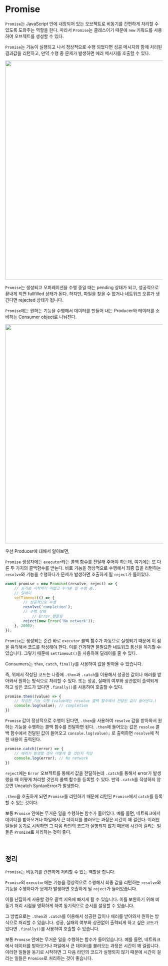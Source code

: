 # Promise

`Promise`는 JavaScript 안에 내장되어 있는 오브젝트로 비동기를 간편하게 처리할 수 있도록 도와주는 역할을 한다. 따라서 `Promise`는 클래스이기 때문에 `new` 키워드를 사용하여 오브젝트를 생성할 수 있다.

 `Promise`는 기능이 실행되고 나서 정상적으로 수행 되었다면 성공 메시지와 함께 처리된 결과값을 리턴하고, 만약 수행 중 문제가 발생하면 에러 메시지를 호출할 수 있다.

<img src="https://github.com/moeyg/Front-end-Knowledge/blob/7865562c07b10183112ec5ac2cdb1bc2eb5c2b4f/Images/Promise/Promise-1.png" width="700px" />

 `Promise`는 생성되고 오퍼레이션을 수행 중일 때는 pending 상태가 되고, 성공적으로 끝내게 되면 fullfilled 상태가 된다. 하지만, 파일을 찾을 수 없거나 네트워크 오류가 생긴다면 rejected 상태가 됩니다. 

 `Promise`에는 원하는 기능을 수행해서 데이터를 만들어 내는 Producer와 테이터를 소비하는 Consumer object로 나눠진다.

<img src="https://github.com/moeyg/Front-end-Knowledge/blob/7865562c07b10183112ec5ac2cdb1bc2eb5c2b4f/Images/Promise/Promise-2.png" width="700px" />

 우선 Producer에 대해서 알아보면, 

 `Promise` 생성자에는 `executor`라는 콜백 함수를 전달해 주어야 하는데, 여기에는 또 다른 두 가지의 콜백함수를 받는다. 바로 기능을 정상적으로 수행해서 최종 값을 리턴하는 `resolve`와 기능을 수행하다가 문제가 발생하면 호출하게 될 `reject`가 들어있다.

```jsx
const promise = new Promise((resolve, reject) => {
	// 동기로 시작하기 어렵고 무거운 일 수행 중..
	// 딜레이 
	setTimeout(() => {
		// 성공적으로 수행
		resolve('completion');
		// 수행 실패
    		// Error 핸들링
		reject(new Error('No network'));
	}, 2000);
});
```

 `Promise`는 생성되는 순간 바로 `executor` 콜백 함수가 자동으로 실행되기 때문에 이 점을 유의해서 코드를 작성해야 한다. 이를 간과하면 불필요한 네트워크 통신을 야기할 수 있습니다. 그렇기 때문에 `setTimeout()`을 사용하여 딜레이를 줄 수 있다.

  Consumers는 `then`, `catch`, `finally`를 사용하여 값을 받아올 수 있습니다. 

 즉, 위에서 작성된 코드는 나중에 `.then`과 `.catch`를 이용해서 성공한 값이나 에러를 받아와서 원하는 방식으로 처리할 수 있다. 또는 성공, 실패의 여부와 상관없이 출력되게 하고 싶은 코드가 있다면 `.finally()`를 사용하여 호출할 수 있다.

```jsx
promise.then((value) => {
	// 작성한 기능 수행 (value에는 resolve 콜백 함수에서 전달된 값이 들어온다.)
	console.log(value); // completion
})
```

 `Promise` 값이 정상적으로 수행이 된다면, `.then`을 사용하여 `resolve` 값을 받아와서 원하는 기능을 수행하는 콜백 함수를 전달하면 된다. `.then`에 들어오는 값은 `resolve` 콜백 함수에서 전달된 값이 들어오고 `console.log(value);` 로 출력하면 `resolve`에 적힌 내용이 출력된다.

```jsx
promise.catch((error) => {
	// 에러가 발생할 경우 어떻게 할 것인지 작성
	console.log(error); // No network
})
```

 `reject`에는 `Error` 오브젝트를 통해서 값을 전달하는데 `.catch`를 통해서  error가 발생했을 때 어떻게 처리할 것인지 콜백 함수를 등록할 수 있다. 만약 `.catch`를 작성하지 않으면 Uncatch SyntaxError가 발생한다.

 `.then`을 호출하게 되면 `Promise`를 리턴하기 때문에 리턴된 `Promise`에서 `catch`를 등록할 수 있는 것이다.

 보통 `Promise` 안에는 무거운 일을 수행하는 함수가 들어있다. 예를 들면, 네트워크에서 데이터를 받아오거나 파일에서 큰 데이터를 불러오는 과정은 시간이 꽤 걸린다. 이러한 일들을 동기로 시작하면 그 다음 라인의 코드가 실행되지 않기 때문에 시간이 걸리는 일들은 `Promise`로 처리하는 것이 좋다.
 
 <br>

## 정리

 `Promise`는 비동기를 간편하게 처리할 수 있는 역할을 합니다.

 `Promise`의 `executor`에는 기능을 정상적으로 수행해서 최종 값을 리턴하는 `resolve`와 기능을 수행하다가 문제가 발생하면 호출하게 될 `reject`가 들어있습니다.

 이를 난잡하게 사용할 경우 콜백 지옥에 빠지게 될 수 있습니다. 이를 보완하기 위해 비동기 처리 시점을 명확하게 하여 동기적으로 순서를 설정할 수 있습니다.

 그 방법으로는 `.then`과 `.catch`를 이용해서 성공한 값이나 에러를 받아와서 원하는 방식으로 처리할 수 있습니다. 성공, 실패의 여부와 상관없이 출력되게 하고 싶은 코드가 있다면 `.finally()`를 사용하여 호출할 수 있습니다.

 보통 `Promise` 안에는 무거운 일을 수행하는 함수가 들어있습니다. 예를 들면, 네트워크에서 데이터를 받아오거나 파일에서 큰 데이터를 불러오는 과정은 시간이 꽤 걸립니다. 이러한 일들을 동기로 시작하면 그 다음 라인의 코드가 실행되지 않기 때문에 시간이 걸리는 일들은 `Promise`로 처리하는 것이 좋습니다.
